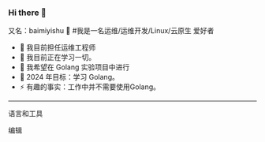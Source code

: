 ### Hi there 👋
又名：baimiyishu 👋
#我是一名运维/运维开发/Linux/云原生 爱好者
+ 🔭 我目前担任运维工程师
+ 🌱 我目前正在学习一切。
+ 👯 我希望在 Golang 实验项目中进行
+ 🥅 2024 年目标：学习 Golang。
+ ⚡ 有趣的事实：工作中并不需要使用Golang。
---
语言和工具

编辑
